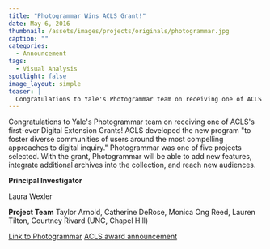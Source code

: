 ```yaml
---
title: "Photogrammar Wins ACLS Grant!"
date: May 6, 2016
thumbnail: /assets/images/projects/originals/photogrammar.jpg
caption: ""
categories: 
  - Announcement
tags:
  - Visual Analysis
spotlight: false 
image_layout: simple
teaser: |
  Congratulations to Yale's Photogrammar team on receiving one of ACLS's first-ever Digital Extension Grants! ACLS developed the new program to foster diverse communities of users around the most...
---
```


Congratulations to Yale's Photogrammar team on receiving one of ACLS's first-ever Digital Extension Grants! ACLS developed the new program "to foster diverse communities of users around the most compelling approaches to digital inquiry." Photogrammar was one of five projects selected. With the grant, Photogrammar will be able to add new features, integrate additional archives into the collection, and reach new audiences.
   
**Principal Investigator**
    
Laura Wexler

**Project Team**
Taylor Arnold, Catherine DeRose, Monica Ong Reed,
Lauren Tilton, Courtney Rivard (UNC, Chapel Hill)
   
[Link to Photogrammar](http://photogrammar.yale.edu/)
[ACLS award announcement](http://www.acls.org/news/5-4-2016/)
